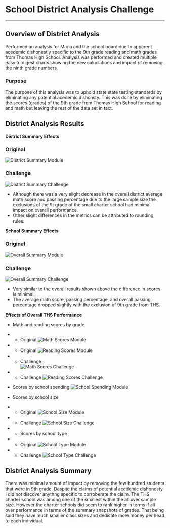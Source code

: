 # School District Analysis Challenge
---
## Overview of District Analysis
Performed an analysis for Maria and the school board due to apperent acedemic dishonestly specific to the 9th grade reading and math grades from Thomas High School.   Analysis was performed and created multiple easy to digest charts showing the new caluclations and impact of removing the ninth grade numbers.

### Purpose
The purpose of this analysis was to uphold state state testing standards by eliminating any potential acedemic dishonsty.   This was done by eliminating the scores (grades) of the 9th grade from Thomas High School for reading and math but leaving the rest of the data set in tact.

## District Analysis Results

**District Summary Effects**
### Original
![District Summary Module](https://user-images.githubusercontent.com/84201082/126900977-dc25b7e8-3b26-41cc-a93e-dcdf67853920.png)

### Challenge 
![District Summary Challenge](https://user-images.githubusercontent.com/84201082/126900743-18df86ed-eb0c-4da6-bc7f-d65eb67bb2ad.png)

  * Although there was a very slight decrease in the overall district average math score and passing percentage due to the large sample size the exclusions of the 9t grade of the small charter school had minimal impact on overall performance.
  * Other slight differences in the metrics can be attributed to rounding rules.
  
**School Summary Effects**
### Original
![Overall Summary Module](https://user-images.githubusercontent.com/84201082/126901289-667c5000-dd8b-40b0-b79a-d16969030f34.png)

### Challenge
![Overall Summary Challenge](https://user-images.githubusercontent.com/84201082/126901302-0093fd6f-84b0-4624-909e-8ff2463c2455.png)

  * Very similar to the overall results shown above the difference in scores is minimal.
  * The average math score, passing percentage, and overall passing percentage dropped slightly with the exclusion of 9th grade from THS.

**Effects of Overall THS Performance**
  * Math and reading scores by grade
  * * Original
![Math Scores Module](https://user-images.githubusercontent.com/84201082/126916616-6bccc40c-3482-4112-ace2-6994bcd06758.png)

  * * Original
![Reading Scores Module](https://user-images.githubusercontent.com/84201082/126916635-fddbaba5-fe64-4bec-a542-ebd39f46d66b.png)

  * * Challenge  
![Math Scores Challenge](https://user-images.githubusercontent.com/84201082/126916648-bf42217a-36e0-400e-a017-e244d79f98be.png)

  * * Challenge
![Reading Scores Challenge](https://user-images.githubusercontent.com/84201082/126916658-53f84395-73ee-4306-b198-44875a3232bd.png)


  * Scores by school spending
  ![School Spending Module](https://user-images.githubusercontent.com/84201082/126916588-ffc7eec3-f474-417b-91fe-910760100f8c.png)
  
  * Scores by school size
  * * Original
  ![School Size Module](https://user-images.githubusercontent.com/84201082/126916456-ba872b09-26f8-4921-8a83-7fc863488fa8.png)

  * * Challenge
  ![School Size Challenge](https://user-images.githubusercontent.com/84201082/126916463-c4a4a106-737c-4d7a-bceb-41d0a554d575.png)

  * * Scores by school type
  * * Original
![School Type Module](https://user-images.githubusercontent.com/84201082/126901663-9bbf172c-c14a-4fa1-8c75-665526501cad.png)

  * * Challenge
![School Type Challenge](https://user-images.githubusercontent.com/84201082/126901672-a5fb7331-87f2-42c9-8c92-2087d56f9c16.png)

## District Analysis Summary
There was minimal amount of impact by removing the few hundred students that were in 9th grade.   Despite the claims of potential acedemic dishonesty I did not discover anythng specific to corroberate the claim.   The THS charter school was among one of the smallest within the all over sample size.   However the charter schools did seem to rank higher in terms if all over performance in terms of the summary snapshots of grades.   That being said they have much smaller class sizes and dedicate more money per head to each individual.
